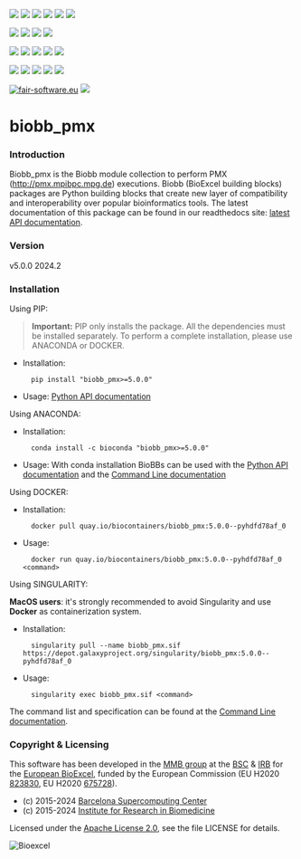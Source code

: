 [![](https://img.shields.io/github/v/tag/bioexcel/biobb_pmx?label=Version)](https://GitHub.com/bioexcel/biobb_pmx/tags/)
[![](https://img.shields.io/pypi/v/biobb-pmx.svg?label=Pypi)](https://pypi.python.org/pypi/biobb-pmx/)
[![](https://img.shields.io/conda/vn/bioconda/biobb_pmx?label=Conda)](https://anaconda.org/bioconda/biobb_pmx)
[![](https://img.shields.io/conda/dn/bioconda/biobb_pmx?label=Conda%20Downloads)](https://anaconda.org/bioconda/biobb_pmx)
[![](https://img.shields.io/badge/Docker-Quay.io-blue)](https://quay.io/repository/biocontainers/biobb_pmx?tab=tags)
[![](https://img.shields.io/badge/Singularity-GalaxyProject-blue)](https://depot.galaxyproject.org/singularity/biobb_pmx:5.0.0--pyhdfd78af_0)

[![](https://img.shields.io/badge/OS-Unix%20%7C%20MacOS-blue)](https://github.com/bioexcel/biobb_pmx)
[![](https://img.shields.io/pypi/pyversions/biobb-pmx.svg?label=Python%20Versions)](https://pypi.org/project/biobb-pmx/)
[![](https://img.shields.io/badge/License-Apache%202.0-blue.svg)](https://opensource.org/licenses/Apache-2.0)
[![](https://img.shields.io/badge/Open%20Source%3f-Yes!-blue)](https://github.com/bioexcel/biobb_pmx)

[![](https://readthedocs.org/projects/biobb-pmx/badge/?version=latest&label=Docs)](https://biobb-pmx.readthedocs.io/en/latest/?badge=latest)
[![](https://img.shields.io/website?down_message=Offline&label=Biobb%20Website&up_message=Online&url=https%3A%2F%2Fmmb.irbbarcelona.org%2Fbiobb%2F)](https://mmb.irbbarcelona.org/biobb/)
[![](https://img.shields.io/badge/Youtube-tutorials-blue?logo=youtube&logoColor=red)](https://www.youtube.com/@BioExcelCoE/search?query=biobb)
[![](https://zenodo.org/badge/DOI/10.1038/s41597-019-0177-4.svg)](https://doi.org/10.1038/s41597-019-0177-4)
[![](https://img.shields.io/endpoint?color=brightgreen&url=https%3A%2F%2Fapi.juleskreuer.eu%2Fcitation-badge.php%3Fshield%26doi%3D10.1038%2Fs41597-019-0177-4)](https://www.nature.com/articles/s41597-019-0177-4#citeas)

[![](https://docs.bioexcel.eu/biobb_pmx/junit/testsbadge.svg)](https://docs.bioexcel.eu/biobb_pmx/junit/report.html)
[![](https://docs.bioexcel.eu/biobb_pmx/coverage/coveragebadge.svg)](https://docs.bioexcel.eu/biobb_pmx/coverage/)
[![](https://docs.bioexcel.eu/biobb_pmx/flake8/flake8badge.svg)](https://docs.bioexcel.eu/biobb_pmx/flake8/)
[![](https://img.shields.io/github/last-commit/bioexcel/biobb_pmx?label=Last%20Commit)](https://github.com/bioexcel/biobb_pmx/commits/master)
[![](https://img.shields.io/github/issues/bioexcel/biobb_pmx.svg?color=brightgreen&label=Issues)](https://GitHub.com/bioexcel/biobb_pmx/issues/)

[![fair-software.eu](https://img.shields.io/badge/fair--software.eu-%E2%97%8F%20%20%E2%97%8F%20%20%E2%97%8F%20%20%E2%97%8F%20%20%E2%97%8F-green)](https://fair-software.eu)
[![](https://www.bestpractices.dev/projects/8847/badge)](https://www.bestpractices.dev/projects/8847)

[](https://bestpractices.coreinfrastructure.org/projects/8847/badge)

[//]: # (The previous line invisible link is for compatibility with the howfairis script https://github.com/fair-software/howfairis-github-action/tree/main wich uses the old bestpractices URL)


# biobb_pmx

### Introduction
Biobb_pmx is the Biobb module collection to perform PMX (http://pmx.mpibpc.mpg.de) executions.
Biobb (BioExcel building blocks) packages are Python building blocks that
create new layer of compatibility and interoperability over popular
bioinformatics tools.
The latest documentation of this package can be found in our readthedocs site:
[latest API documentation](http://biobb-pmx.readthedocs.io/en/latest/).

### Version
v5.0.0 2024.2

### Installation
Using PIP:

> **Important:** PIP only installs the package. All the dependencies must be installed separately. To perform a complete installation, please use ANACONDA or DOCKER.

* Installation:

        pip install "biobb_pmx>=5.0.0"


* Usage: [Python API documentation](https://biobb-pmx.readthedocs.io/en/latest/modules.html)

Using ANACONDA:

* Installation:


        conda install -c bioconda "biobb_pmx>=5.0.0"


* Usage: With conda installation BioBBs can be used with the [Python API documentation](https://biobb-pmx.readthedocs.io/en/latest/modules.html) and the [Command Line documentation](https://biobb-pmx.readthedocs.io/en/latest/command_line.html)

Using DOCKER:

* Installation:


        docker pull quay.io/biocontainers/biobb_pmx:5.0.0--pyhdfd78af_0


* Usage:


        docker run quay.io/biocontainers/biobb_pmx:5.0.0--pyhdfd78af_0 <command>


Using SINGULARITY:

**MacOS users**: it's strongly recommended to avoid Singularity and use **Docker** as containerization system.

* Installation:


        singularity pull --name biobb_pmx.sif https://depot.galaxyproject.org/singularity/biobb_pmx:5.0.0--pyhdfd78af_0


* Usage:


        singularity exec biobb_pmx.sif <command>


The command list and specification can be found at the [Command Line documentation](https://biobb-pmx.readthedocs.io/en/latest/command_line.html).


### Copyright & Licensing
This software has been developed in the [MMB group](http://mmb.irbbarcelona.org) at the [BSC](http://www.bsc.es/) & [IRB](https://www.irbbarcelona.org/) for the [European BioExcel](http://bioexcel.eu/), funded by the European Commission (EU H2020 [823830](http://cordis.europa.eu/projects/823830), EU H2020 [675728](http://cordis.europa.eu/projects/675728)).

* (c) 2015-2024 [Barcelona Supercomputing Center](https://www.bsc.es/)
* (c) 2015-2024 [Institute for Research in Biomedicine](https://www.irbbarcelona.org/)

Licensed under the
[Apache License 2.0](https://www.apache.org/licenses/LICENSE-2.0), see the file LICENSE for details.

![](https://bioexcel.eu/wp-content/uploads/2019/04/Bioexcell_logo_1080px_transp.png "Bioexcel")
